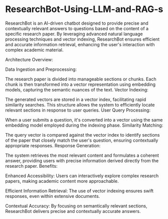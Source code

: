 # ResearchBot-Using-LLM-and-RAG-s
ResearchBot is an AI-driven chatbot designed to provide precise and contextually relevant answers to questions based on the content of a specific research paper. By leveraging advanced natural language processing techniques and vector indexing, ResearchBot ensures efficient and accurate information retrieval, enhancing the user's interaction with complex academic material.

Architecture Overview:

Data Ingestion and Preprocessing:

The research paper is divided into manageable sections or chunks. Each chunk is then transformed into a vector representation using embedding models, capturing the semantic nuances of the text.
Vector Indexing:

The generated vectors are stored in a vector index, facilitating rapid similarity searches. This structure allows the system to efficiently locate relevant sections in response to user queries.
User Query Processing:

When a user submits a question, it's converted into a vector using the same embedding model employed during the indexing phase.
Similarity Matching:

The query vector is compared against the vector index to identify sections of the paper that closely match the user's question, ensuring contextually appropriate responses.
Response Generation:

The system retrieves the most relevant content and formulates a coherent answer, providing users with precise information derived directly from the research paper.
Benefits:

Enhanced Accessibility: Users can interactively explore complex research papers, making academic content more approachable.

Efficient Information Retrieval: The use of vector indexing ensures swift responses, even within extensive documents.

Contextual Accuracy: By focusing on semantically relevant sections, ResearchBot delivers precise and contextually accurate answers.
